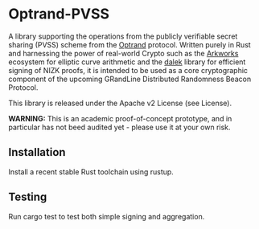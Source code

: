 # Optrand-PVSS

A library supporting the operations from the publicly verifiable secret sharing (PVSS) scheme from the [Optrand](https://eprint.iacr.org/2022/193.pdf) protocol.
Written purely in Rust and harnessing the power of real-world Crypto such as the [Arkworks](https://github.com/arkworks-rs) ecosystem for elliptic curve arithmetic and the [dalek](https://github.com/dalek-cryptography/ed25519-dalek) library for efficient signing of NIZK proofs, it is intended to be used as a core cryptographic component of the upcoming GRandLine Distributed Randomness Beacon Protocol.

This library is released under the Apache v2 License (see License).

**WARNING:** This is an academic proof-of-concept prototype, and in particular has not beed audited yet - please use it at your own risk.

## Installation
Install a recent stable Rust toolchain using rustup.

## Testing
Run cargo test to test both simple signing and aggregation.
